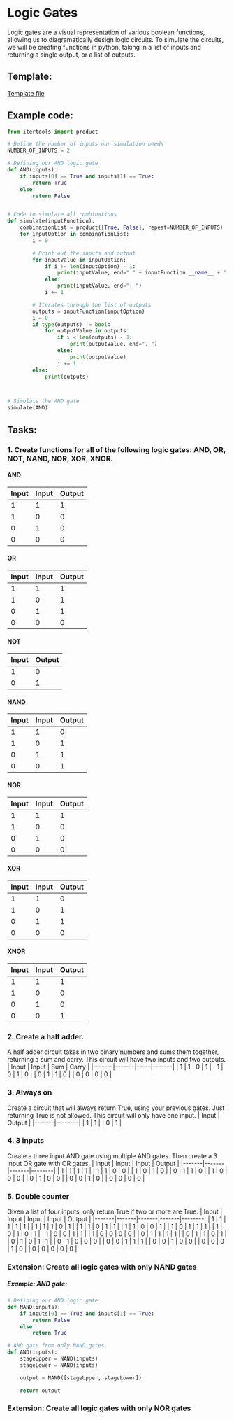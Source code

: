 # Logic Gates
Logic gates are a visual representation of various boolean functions, allowing us to diagramatically design logic circuits. To simulate the circuits, we will be creating functions in python, taking in a list of inputs and returning a single output, or a list of outputs.
## Template:
[Template file](template.py)

## Example code:
```python
from itertools import product

# Define the number of inputs our simulation needs
NUMBER_OF_INPUTS = 2

# Defining our AND logic gate
def AND(inputs):
    if inputs[0] == True and inputs[1] == True:
        return True
    else:
        return False


# Code to simulate all combinations
def simulate(inputFunction):
    combinationList = product([True, False], repeat=NUMBER_OF_INPUTS)
    for inputOption in combinationList:
        i = 0

        # Print out the inputs and output
        for inputValue in inputOption:
            if i != len(inputOption) - 1:
                print(inputValue, end=" " + inputFunction.__name__ + " ")
            else:
                print(inputValue, end=": ")
            i += 1

        # Iterates through the list of outputs
        outputs = inputFunction(inputOption)
        i = 0
        if type(outputs) != bool:
            for outputValue in outputs:
                if i < len(outputs) - 1:
                    print(outputValue, end=", ")
                else:
                    print(outputValue)
                i += 1
        else:
            print(outputs)



# Simulate the AND gate
simulate(AND)
```

## Tasks:
### 1. Create functions for all of the following logic gates: AND, OR, NOT, NAND, NOR, XOR, XNOR.
#### AND
| Input | Input | Output |
|-------|-------|--------|
| 1     | 1     | 1      |
| 1     | 0     | 0      |
| 0     | 1     | 0      |
| 0     | 0     | 0      |


#### OR
| Input | Input | Output |
|-------|-------|--------|
| 1     | 1     | 1      |
| 1     | 0     | 1      |
| 0     | 1     | 1      |
| 0     | 0     | 0      |


#### NOT
| Input | Output |
|-------|--------|
| 1     | 0      |
| 0     | 1      |


#### NAND
| Input | Input | Output |
|-------|-------|--------|
| 1     | 1     | 0      |
| 1     | 0     | 1      |
| 0     | 1     | 1      |
| 0     | 0     | 1      |


#### NOR
| Input | Input | Output |
|-------|-------|--------|
| 1     | 1     | 1      |
| 1     | 0     | 0      |
| 0     | 1     | 0      |
| 0     | 0     | 0      |


#### XOR
| Input | Input | Output |
|-------|-------|--------|
| 1     | 1     | 0      |
| 1     | 0     | 1      |
| 0     | 1     | 1      |
| 0     | 0     | 0      |


#### XNOR
| Input | Input | Output |
|-------|-------|--------|
| 1     | 1     | 1      |
| 1     | 0     | 0      |
| 0     | 1     | 0      |
| 0     | 0     | 1      |

### 2. Create a half adder.
A half adder circuit takes in two binary numbers and sums them together, returning a sum and carry. This circuit will have two inputs and two outputs.
| Input | Input | Sum | Carry |
|-------|-------|-----|-------|
| 1     | 1     | 0   | 1     |
| 1     | 0     | 1   | 0     |
| 0     | 1     | 1   | 0     |
| 0     | 0     | 0   | 0     |

### 3. Always on
Create a circuit that will always return True, using your previous gates. Just returning True is not allowed. This circuit will only have one input.
| Input | Output |
|-------|--------|
| 1     | 1      |
| 0     | 1      |

### 4. 3 inputs
Create a three input AND gate using multiple AND gates. Then create a 3 input OR gate with OR gates.
| Input | Input | Input | Output |
|-------|-------|-------|--------|
| 1     | 1     | 1     | 1      |
| 1     | 1     | 0     | 0      |
| 1     | 0     | 1     | 0      |
| 0     | 1     | 1     | 0      |
| 1     | 0     | 0     | 0      |
| 0     | 1     | 0     | 0      |
| 0     | 0     | 1     | 0      |
| 0     | 0     | 0     | 0      |

### 5. Double counter
Given a list of four inputs, only return True if two or more are True.
| Input | Input | Input | Input | Output |
|-------|-------|-------|-------|--------|
| 1     | 1     | 1     | 1     | 1      |
| 1     | 1     | 1     | 0     | 1      |
| 1     | 1     | 0     | 1     | 1      |
| 1     | 1     | 0     | 0     | 1      |
| 1     | 0     | 1     | 1     | 1      |
| 1     | 0     | 1     | 0     | 1      |
| 1     | 0     | 0     | 1     | 1      |
| 1     | 0     | 0     | 0     | 0      |
| 0     | 1     | 1     | 1     | 1      |
| 0     | 1     | 1     | 0     | 1      |
| 0     | 1     | 0     | 1     | 1      |
| 0     | 1     | 0     | 0     | 0      |
| 0     | 0     | 1     | 1     | 1      |
| 0     | 0     | 1     | 0     | 0      |
| 0     | 0     | 0     | 1     | 0      |
| 0     | 0     | 0     | 0     | 0      |

### Extension: Create all logic gates with only NAND gates 
##### Example: AND gate:
```python
# Defining our AND logic gate
def NAND(inputs):
    if inputs[0] == True and inputs[1] == True:
        return False
    else:
        return True

# AND gate from only NAND gates
def AND(inputs):
    stageUpper = NAND(inputs)
    stageLower = NAND(inputs)

    output = NAND([stageUpper, stageLower])

    return output
```

### Extension: Create all logic gates with only NOR gates
